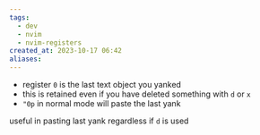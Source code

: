 ```yaml
---
tags:
  - dev
  - nvim
  - nvim-registers
created_at: 2023-10-17 06:42
aliases:
---
```

- register `0` is the last text object you yanked
- this is retained even if you have deleted something with `d` or `x`
- `"0p` in normal mode will paste the last yank

useful in pasting last yank regardless if `d` is used